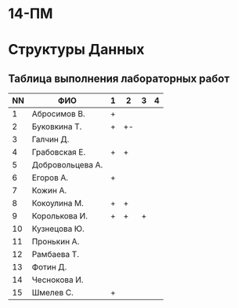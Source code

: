 # 14-ПМ
# Структуры Данных
## Таблица выполнения лабораторных работ

| NN  | ФИО              | 1   | 2   | 3   | 4   |
| --- | ---------------- | --- | --- | --- | --- |
| 1   | Абросимов В.     | +   |     |     |     |
| 2   | Буковкина Т.     | +   | +-  |     |     |
| 3   | Галчин Д.        |     |     |     |     |
| 4   | Грабовская Е.    | +   | +   |     |     |
| 5   | Добровольцева А. |     |     |     |     |
| 6   | Егоров А.        | +   |     |     |     |
| 7   | Кожин А.         |     |     |     |     |
| 8   | Кокоулина М.     | +   | +   |     |     |
| 9   | Королькова И.    | +   | +   | +   |     |
| 10  | Кузнецова Ю.     |     |     |     |     |
| 11  | Пронькин А.      |     |     |     |     |
| 12  | Рамбаева Т.      |     |     |     |     |
| 13  | Фотин Д.         |     |     |     |     |
| 14  | Чеснокова И.     |     |     |     |     |
| 15  | Шмелев С.        | +   |     |     |     |
